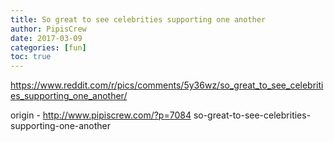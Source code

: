 ```yaml
---
title: So great to see celebrities supporting one another
author: PipisCrew
date: 2017-03-09
categories: [fun]
toc: true
---
```


https://www.reddit.com/r/pics/comments/5y36wz/so_great_to_see_celebrities_supporting_one_another/

origin - http://www.pipiscrew.com/?p=7084 so-great-to-see-celebrities-supporting-one-another